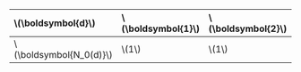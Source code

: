 | \\(\boldsymbol{d}\\)      | \\(\boldsymbol{1}\\)   | \\(\boldsymbol{2}\\)   | \\(\boldsymbol{3}\\)   | \\(\boldsymbol{4}\\)   | \\(\boldsymbol{5}\\)   | \\(\boldsymbol{6}\\)   | \\(\boldsymbol{7}\\)   | \\(\boldsymbol{8}\\)   |
|:--------------------------|:-----------------------|:-----------------------|:-----------------------|:-----------------------|:-----------------------|:-----------------------|:-----------------------|:-----------------------|
| \\(\boldsymbol{N_0(d)}\\) | \\(1\\)                | \\(1\\)                | \\(12\\)               | \\(620\\)              | \\(87304\\)            | \\(26312976\\)         | \\(14616808192\\)      | \\(13525751027392\\)   |